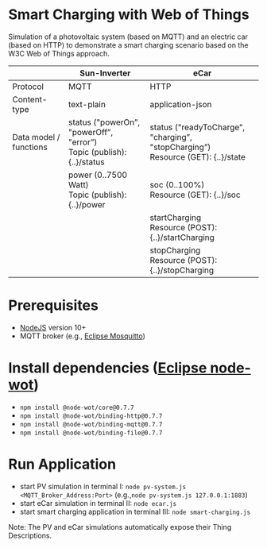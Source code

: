 # Smart Charging with Web of Things
Simulation of a photovoltaic system (based on MQTT) and an electric car (based on HTTP) to demonstrate a smart charging scenario based on the W3C Web of Things approach.

| |Sun-Inverter|eCar|
--- | --- | ---
|Protocol|MQTT|HTTP|
|Content-type|text-plain|application-json|
|Data model / functions|status ("powerOn”, "powerOff”, "error”)<br />Topic (publish): {..}/status| status ("readyToCharge”, "charging”, "stopCharging”)<br />Resource (GET): {..}/state|
| |power (0..7500 Watt)<br />Topic (publish): {..}/power | soc (0..100%)<br />Resource (GET): {..}/soc|
| | | startCharging<br />Resource (POST): {..}/startCharging |
| | | stopCharging<br />Resource (POST): {..}/stopCharging  |

# Prerequisites
* [NodeJS](https://nodejs.org/) version 10+
* MQTT broker (e.g., [Eclipse Mosquitto](http://mosquitto.org/))

# Install dependencies ([Eclipse node-wot](https://github.com/eclipse/thingweb.node-wot/))
* `npm install @node-wot/core@0.7.7`
* `npm install @node-wot/binding-http@0.7.7`
* `npm install @node-wot/binding-mqtt@0.7.7`
* `npm install @node-wot/binding-file@0.7.7`

# Run Application
* start PV simulation in terminal I: `node pv-system.js <MQTT_Broker_Address:Port>` (e.g.,`node pv-system.js 127.0.0.1:1883`) 
* start eCar simulation in terminal II: `node ecar.js` 
* start smart charging application in terminal III: `node smart-charging.js` 

Note: The PV and eCar simulations automatically expose their Thing Descriptions.